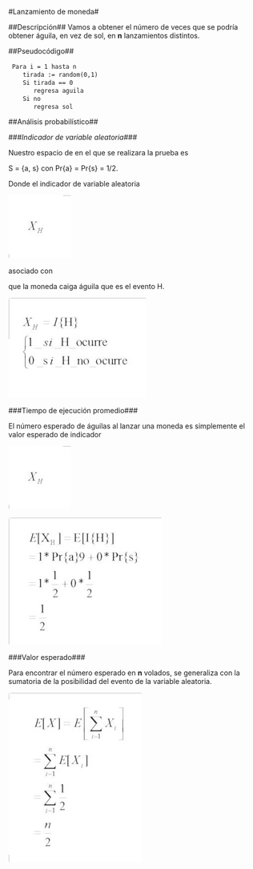 #Lanzamiento de moneda#

##Descripción##
Vamos a obtener el número de veces que se podría obtener águila, en vez de sol, en **n** lanzamientos distintos.

##Pseudocódigo##
	
	 Para i = 1 hasta n
	    tirada := random(0,1)
	    Si tirada == 0
	       regresa aguila
	    Si no
	       regresa sol

##Análisis probabilístico##

###_Indicador de variable aleatoria_###

Nuestro espacio de en el que se realizara la prueba es

 S = {a, s} con Pr{a} = Pr{s} = 1/2.

Donde el indicador de variable aleatoria
 
![ima](markd/.jpg) 

asociado con 

que la moneda caiga águila que es el evento H.


![ima](markd/m2.jpg)


###Tiempo de ejecución promedio###

El número esperado de águilas al lanzar una moneda es simplemente el valor esperado de indicador 

![ima](markd/.jpg)

![ima](markd/m3.jpg)

###Valor esperado###

Para encontrar el número esperado en **n** volados, se generaliza con la sumatoria de la posibilidad del evento de la variable aleatoria.

![ima](markd/m4.jpg)
